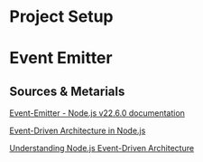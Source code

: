 # Project Setup

# Event Emitter

## Sources & Metarials

[Event-Emitter - Node.js v22.6.0 documentation](https://nodejs.org/docs/latest/api/events.html#class-eventemitter)

[Event-Driven Architecture in Node.js](https://dev.to/learn-to-earn/event-driven-architecture-in-nodejs-1o98)

[Understanding Node.js Event-Driven Architecture](https://www.freecodecamp.org/news/understanding-node-js-event-driven-architecture-223292fcbc2d/)
